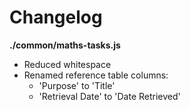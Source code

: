 # Changelog

**./common/maths-tasks.js**
* Reduced whitespace
* Renamed reference table columns:
	* 'Purpose' to 'Title'
	* 'Retrieval Date' to 'Date Retrieved'
